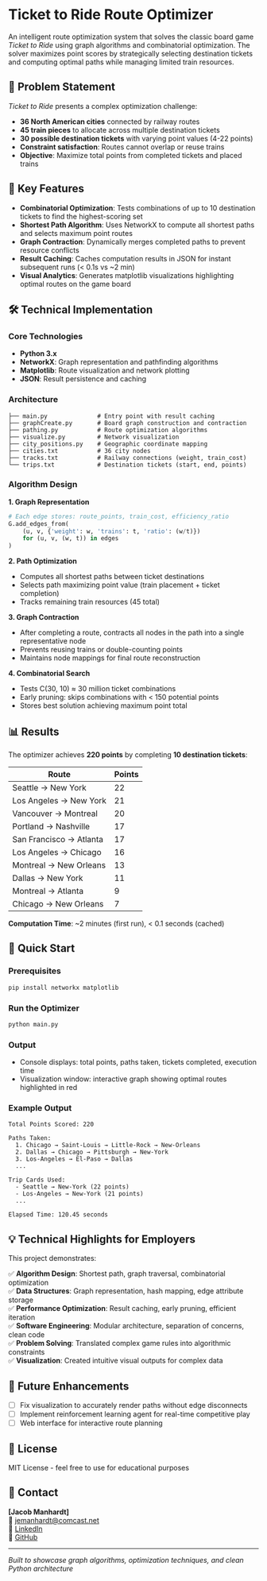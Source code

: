 # Ticket to Ride Route Optimizer

An intelligent route optimization system that solves the classic board game *Ticket to Ride* using graph algorithms and combinatorial optimization. The solver maximizes point scores by strategically selecting destination tickets and computing optimal paths while managing limited train resources.

## 🎯 Problem Statement

*Ticket to Ride* presents a complex optimization challenge:

- **36 North American cities** connected by railway routes
- **45 train pieces** to allocate across multiple destination tickets
- **30 possible destination tickets** with varying point values (4-22 points)
- **Constraint satisfaction**: Routes cannot overlap or reuse trains
- **Objective**: Maximize total points from completed tickets and placed trains

## 🚀 Key Features

- **Combinatorial Optimization**: Tests combinations of up to 10 destination tickets to find the highest-scoring set
- **Shortest Path Algorithm**: Uses NetworkX to compute all shortest paths and selects maximum point routes
- **Graph Contraction**: Dynamically merges completed paths to prevent resource conflicts
- **Result Caching**: Caches computation results in JSON for instant subsequent runs (< 0.1s vs ~2 min)
- **Visual Analytics**: Generates matplotlib visualizations highlighting optimal routes on the game board

## 🛠️ Technical Implementation

### Core Technologies

- **Python 3.x**
- **NetworkX**: Graph representation and pathfinding algorithms
- **Matplotlib**: Route visualization and network plotting
- **JSON**: Result persistence and caching

### Architecture

```
├── main.py              # Entry point with result caching
├── graphCreate.py       # Board graph construction and contraction
├── pathing.py           # Route optimization algorithms
├── visualize.py         # Network visualization
├── city_positions.py    # Geographic coordinate mapping
├── cities.txt           # 36 city nodes
├── tracks.txt           # Railway connections (weight, train_cost)
└── trips.txt            # Destination tickets (start, end, points)
```

### Algorithm Design

**1. Graph Representation**

```python
# Each edge stores: route_points, train_cost, efficiency_ratio
G.add_edges_from(
    (u, v, {'weight': w, 'trains': t, 'ratio': (w/t)}) 
    for (u, v, (w, t)) in edges
)
```

**2. Path Optimization**

- Computes all shortest paths between ticket destinations
- Selects path maximizing point value (train placement + ticket completion)
- Tracks remaining train resources (45 total)

**3. Graph Contraction**

- After completing a route, contracts all nodes in the path into a single representative node
- Prevents reusing trains or double-counting points
- Maintains node mappings for final route reconstruction

**4. Combinatorial Search**

- Tests C(30, 10) ≈ 30 million ticket combinations
- Early pruning: skips combinations with < 150 potential points
- Stores best solution achieving maximum point total

## 📊 Results

The optimizer achieves **220 points** by completing **10 destination tickets**:

| Route | Points |
|-------|--------|
| Seattle → New York | 22 |
| Los Angeles → New York | 21 |
| Vancouver → Montreal | 20 |
| Portland → Nashville | 17 |
| San Francisco → Atlanta | 17 |
| Los Angeles → Chicago | 16 |
| Montreal → New Orleans | 13 |
| Dallas → New York | 11 |
| Montreal → Atlanta | 9 |
| Chicago → New Orleans | 7 |

**Computation Time**: ~2 minutes (first run), < 0.1 seconds (cached)

## 🏃 Quick Start

### Prerequisites

```bash
pip install networkx matplotlib
```

### Run the Optimizer

```bash
python main.py
```

### Output

- Console displays: total points, paths taken, tickets completed, execution time
- Visualization window: interactive graph showing optimal routes highlighted in red

### Example Output

```
Total Points Scored: 220

Paths Taken:
  1. Chicago → Saint-Louis → Little-Rock → New-Orleans
  2. Dallas → Chicago → Pittsburgh → New-York
  3. Los-Angeles → El-Paso → Dallas
  ...

Trip Cards Used:
  - Seattle → New-York (22 points)
  - Los-Angeles → New-York (21 points)
  ...

Elapsed Time: 120.45 seconds
```

## 💡 Technical Highlights for Employers

This project demonstrates:

✅ **Algorithm Design**: Shortest path, graph traversal, combinatorial optimization  
✅ **Data Structures**: Graph representation, hash mapping, edge attribute storage  
✅ **Performance Optimization**: Result caching, early pruning, efficient iteration  
✅ **Software Engineering**: Modular architecture, separation of concerns, clean code  
✅ **Problem Solving**: Translated complex game rules into algorithmic constraints  
✅ **Visualization**: Created intuitive visual outputs for complex data

## 🔮 Future Enhancements

- [ ]  Fix visualization to accurately render paths without edge disconnects
- [ ]  Implement reinforcement learning agent for real-time competitive play
- [ ]  Web interface for interactive route planning

## 📝 License

MIT License - feel free to use for educational purposes

## 👤 Contact

**[Jacob Manhardt]**  
📧 jemanhardt@comcast.net  
💼 [LinkedIn](https://www.linkedin.com/in/jacob-manhardt-b9b75025b/)  
🐙 [GitHub](https://github.com/manhardt23)

---

*Built to showcase graph algorithms, optimization techniques, and clean Python architecture*
